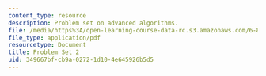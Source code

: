 ```yaml
---
content_type: resource
description: Problem set on advanced algorithms.
file: /media/https%3A/open-learning-course-data-rc.s3.amazonaws.com/6-854j-advanced-algorithms-fall-2008/349667bfcb9a02721d104e645926b5d5_ps2.pdf
file_type: application/pdf
resourcetype: Document
title: Problem Set 2
uid: 349667bf-cb9a-0272-1d10-4e645926b5d5
---
```

